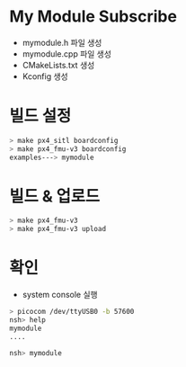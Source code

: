# My Module Subscribe
* mymodule.h 파일 생성
* mymodule.cpp 파일 생성
* CMakeLists.txt 생성
* Kconfig 생성

# 빌드 설정
```bash
> make px4_sitl boardconfig
> make px4_fmu-v3 boardconfig
examples---> mymodule
```

# 빌드 & 업로드
```bash
> make px4_fmu-v3
> make px4_fmu-v3 upload
```

# 확인
* system console 실행
```bash
> picocom /dev/ttyUSB0 -b 57600
nsh> help
mymodule
....

nsh> mymodule

```
